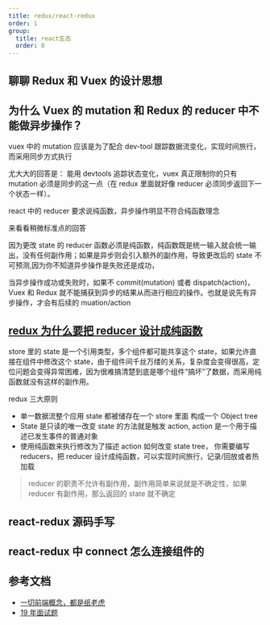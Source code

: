 ```yaml
---
title: redux/react-redux
order: 1
group:
  title: react生态
  order: 0
---
```


## 聊聊 Redux 和 Vuex 的设计思想

## 为什么 Vuex 的 mutation 和 Redux 的 reducer 中不能做异步操作？

vuex 中的 mutation 应该是为了配合 dev-tool 跟踪数据流变化，实现时间旅行，而采用同步方式执行

尤大大的回答是： 能用 devtools 追踪状态变化，vuex 真正限制你的只有 mutation 必须是同步的这一点（在 redux 里面就好像 reducer 必须同步返回下一个状态一样）。

react 中的 reducer 要求说纯函数，异步操作明显不符合纯函数理念

来看看稍微标准点的回答

因为更改 state 的 reducer 函数必须是纯函数，纯函数既是统一输入就会统一输出，没有任何副作用；如果是异步则会引入额外的副作用，导致更改后的 state 不可预测,因为你不知道异步操作是失败还是成功，

当异步操作成功或失败时，如果不 commit(mutation) 或者 dispatch(action)，Vuex 和 Redux 就不能捕获到异步的结果从而进行相应的操作。也就是说先有异步操作，才会有后续的 muation/action

## [redux 为什么要把 reducer 设计成纯函数](https://github.com/Advanced-Frontend/Daily-Interview-Question/issues/107)

store 里的 state 是一个引用类型，多个组件都可能共享这个 state，如果允许直接在组件中修改这个 state，由于组件间千丝万缕的关系，复杂度会变得很高，定位问题会变得异常困难，因为很难搞清楚到底是哪个组件“搞坏”了数据，而采用纯函数就没有这样的副作用。

redux 三大原则

- 单一数据流整个应用 state 都被储存在一个 store 里面 构成一个 Object tree
- State 是只读的唯一改变 state 的方法就是触发 action, action 是一个用于描述已发生事件的普通对象
- 使用纯函数来执行修改为了描述 action 如何改变 state tree， 你需要编写 reducers，把 reducer 设计成纯函数，可以实现时间旅行，记录/回放或者热加载

> reducer 的职责不允许有副作用，副作用简单来说就是不确定性，如果 reducer 有副作用，那么返回的 state 就不确定

## react-redux 源码手写

## react-redux 中 connect 怎么连接组件的

## 参考文档

- [一切前端概念，都是纸老虎](https://mp.weixin.qq.com/s/vDqbnfUyL1IZrNb-cIq_Hw)
- [19 年面试题](https://juejin.cn/post/6844903885488783374#heading-41)
